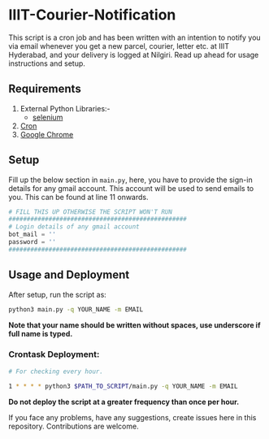 # IIIT-Courier-Notification

This script is a cron job and has been written with an intention to notify you via email whenever you get a new parcel, courier, letter etc. at IIIT Hyderabad, and your delivery is logged at Nilgiri. Read up ahead for usage instructions and setup.

## Requirements
1. External Python Libraries:-
    - [selenium](https://www.seleniumhq.org/download/)
2. [Cron](https://awc.com.my/uploadnew/5ffbd639c5e6eccea359cb1453a02bed_Setting%20Up%20Cron%20Job%20Using%20crontab.pdf)
3. [Google Chrome](https://www.google.com/chrome/)
  
## Setup
Fill up the below section in ```main.py```, here, you have to provide the sign-in details for any gmail account. This account will be used to send emails to you.
This can be found at line 11 onwards.

```python
# FILL THIS UP OTHERWISE THE SCRIPT WON'T RUN
#################################################
# Login details of any gmail account
bot_mail = ''
password = ''
#################################################
```

## Usage and Deployment
After setup, run the script as:

```bash
python3 main.py -q YOUR_NAME -m EMAIL 
```
**Note that your name should be written without spaces, use underscore if full name is typed.**

### Crontask Deployment:

```bash
# For checking every hour.

1 * * * * python3 $PATH_TO_SCRIPT/main.py -q YOUR_NAME -m EMAIL
```

**Do not deploy the script at a greater frequency than once per hour.**

If you face any problems, have any suggestions, create issues here in this repository. Contributions are welcome.
